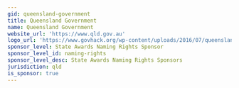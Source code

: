```yaml
---
gid: queensland-government
title: Queensland Government
name: Queensland Government
website_url: 'https://www.qld.gov.au'
logo_url: 'https://www.govhack.org/wp-content/uploads/2016/07/queensland_government.png'
sponsor_level: State Awards Naming Rights Sponsor
sponsor_level_id: naming-rights
sponsor_level_desc: State Awards Naming Rights Sponsors
jurisdiction: qld
is_sponsor: true
---
```

